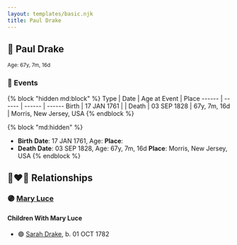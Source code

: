 ```yaml
---
layout: templates/basic.njk
title: Paul Drake
---
```

## 🔵 Paul Drake
<small>Age: 67y, 7m, 16d</small>

### 📆 Events

{% block "hidden md:block" %}
Type | Date | Age at Event | Place
------ | ------ | ------ | ------
Birth | 17 JAN 1761 |  |
Death | 03 SEP 1828 | 67y, 7m, 16d | Morris, New Jersey, USA
{% endblock %}

{% block "md:hidden" %}
- **Birth**
**Date**: 17 JAN 1761, Age:
**Place**:
- **Death**
**Date**: 03 SEP 1828, Age: 67y, 7m, 16d
**Place**: Morris, New Jersey, USA
{% endblock %}

## 👩‍❤️‍👨 Relationships

### 🟣 [Mary Luce](/people/1/14325605)

#### Children With Mary Luce
* 🟣 [Sarah Drake](/people/5/55814233), b. 01 OCT 1782